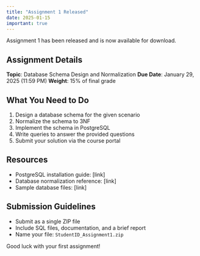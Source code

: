 ```yaml
---
title: "Assignment 1 Released"
date: 2025-01-15
important: true
---
```


Assignment 1 has been released and is now available for download.

## Assignment Details

**Topic**: Database Schema Design and Normalization
**Due Date**: January 29, 2025 (11:59 PM)
**Weight**: 15% of final grade

## What You Need to Do

1. Design a database schema for the given scenario
2. Normalize the schema to 3NF
3. Implement the schema in PostgreSQL
4. Write queries to answer the provided questions
5. Submit your solution via the course portal

## Resources

- PostgreSQL installation guide: [link]
- Database normalization reference: [link]
- Sample database files: [link]

## Submission Guidelines

- Submit as a single ZIP file
- Include SQL files, documentation, and a brief report
- Name your file: `StudentID_Assignment1.zip`

Good luck with your first assignment!
